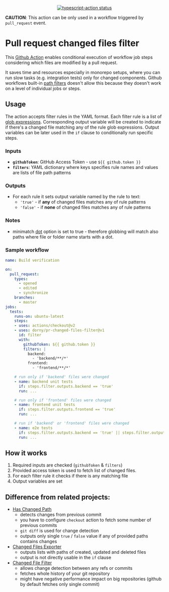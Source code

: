 <p align="center">
  <a href="https://github.com/dorny/pr-changed-files-filter/actions"><img alt="typescript-action status" src="https://github.com/dorny/pr-changed-files-filter/workflows/Build/badge.svg"></a>
</p>

**CAUTION**: This action can be only used in a workflow triggered by `pull_request` event.

# Pull request changed files filter

This [Github Action](https://github.com/features/actions) enables conditional execution of workflow job steps considering which files are modified by a pull request.

It saves time and resources especially in monorepo setups, where you can run slow tasks (e.g. integration tests) only for changed components.
Github workflows built-in
[path filters](https://help.github.com/en/actions/referenceworkflow-syntax-for-github-actions#onpushpull_requestpaths)
doesn't allow this because they doesn't work on a level of individual jobs or steps.

## Usage

The action accepts filter rules in the YAML format.
Each filter rule is a list of [glob expressions](https://github.com/isaacs/minimatch).
Corresponding output variable will be created to indicate if there's a changed file matching any of the rule glob expressions.
Output variables can be later used in the `if` clause to conditionally run specific steps.

### Inputs
- **`githubToken`**: GitHub Access Token - use `${{ github.token }}`
- **`filters`**: YAML dictionary where keys specifies rule names and values are lists of file path patterns

### Outputs
- For each rule it sets output variable named by the rule to text:
   - `'true'` - if **any** of changed files matches any of rule patterns
   - `'false'` - if **none** of changed files matches any of rule patterns


### Notes
- minimatch [dot](https://www.npmjs.com/package/minimatch#dot) option is set to true - therefore
  globbing will match also paths where file or folder name starts with a dot.

### Sample workflow
```yaml
name: Build verification

on:
  pull_request:
    types:
      - opened
      - edited
      - synchronize
    branches:
      - master
jobs:
  tests:
    runs-on: ubuntu-latest
    steps:
    - uses: actions/checkout@v2
    - uses: dorny/pr-changed-files-filter@v1
      id: filter
      with:
        githubToken: ${{ github.token }}
        filters: |
          backend:
            - 'backend/**/*'
          frontend:
            - 'frontend/**/*'

    # run only if 'backend' files were changed
    - name: backend unit tests
      if: steps.filter.outputs.backend == 'true'
      run: ...

    # run only if 'frontend' files were changed
    - name: frontend unit tests
      if: steps.filter.outputs.frontend == 'true'
      run: ...

    # run if 'backend' or 'frontend' files were changed
    - name: e2e tests
      if: steps.filter.outputs.backend == 'true' || steps.filter.outputs.frontend == 'true'
      run: ...
```

## How it works

1. Required inputs are checked (`githubToken` & `filters`)
2. Provided access token is used to fetch list of changed files.
3. For each filter rule it checks if there is any matching file
4. Output variables are set

## Difference from related projects:

- [Has Changed Path](https://github.com/MarceloPrado/has-changed-path)
  - detects changes from previous commit
  - you have to configure `checkout` action to fetch some number of previous commits
  - `git diff` is used for change detection
  - outputs only single `true` / `false` value if any of provided paths contains changes
- [Changed Files Exporter](https://github.com/futuratrepadeira/changed-files)
  - outputs lists with paths of created, updated and deleted files
  - output is not directly usable in the `if` clause
- [Changed File Filter](https://github.com/tony84727/changed-file-filter)
  - allows change detection between any refs or commits
  - fetches whole history of your git repository
  - might have negative performance impact on big repositories (github by default fetches only single commit)